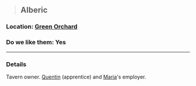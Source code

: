 >## Alberic

### Location: [Green Orchard](../../Locations/Green%20Orchard.md)

### Do we like them: Yes

***

### Details

Tavern owner. [Quentin](../PCs/Quentin%20Thexius.md) (apprentice) and [Maria](Maria.md)'s employer.